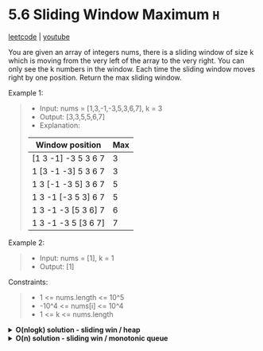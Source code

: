 # 5.6 Sliding Window Maximum `H`

[leetcode](https://leetcode.com/problems/sliding-window-maximum/) |
[youtube](https://www.youtube.com/watch?v=DfljaUwZsOk)

You are given an array of integers nums, there is a sliding window of size k
which is moving from the very left of the array to the very right.
You can only see the k numbers in the window.
Each time the sliding window moves right by one position.
Return the max sliding window.

Example 1:
> - Input: nums = [1,3,-1,-3,5,3,6,7], k = 3
> - Output: [3,3,5,5,6,7]
> - Explanation:
>
> | Window position | Max |
> | --------------- | --- |
> | [1  3  -1] -3  5  3  6  7 | 3 |
> | 1 [3  -1  -3] 5  3  6  7  | 3 |
> | 1  3 [-1  -3  5] 3  6  7  | 5 |
> | 1  3  -1 [-3  5  3] 6  7  | 5 |
> | 1  3  -1  -3 [5  3  6] 7  | 6 |
> | 1  3  -1  -3  5 [3  6  7] | 7 |

Example 2:
> - Input: nums = [1], k = 1
> - Output: [1]

Constraints:
> - 1 <= nums.length <= 10^5
> - -10^4 <= nums[i] <= 10^4
> - 1 <= k <= nums.length

<details>
 <summary><b>O(nlogk) solution - sliding win / heap</b></summary>

```go
type Pair struct {
	val int
	idx int
}

type MaxHeap []Pair

func (h MaxHeap) Len() int            { return len(h) }
func (h MaxHeap) Less(i, j int) bool  { return h[i].val > h[j].val }
func (h MaxHeap) Swap(i, j int)       { h[i], h[j] = h[j], h[i] }
func (h *MaxHeap) Push(x interface{}) { *h = append(*h, x.(Pair)) }
func (h *MaxHeap) Pop() interface{} {
	old := *h
	n := len(old)
	x := old[n-1]
	*h = old[:n-1]
	return x
}

func maxSlidingWindow(nums []int, k int) []int {
	res := []int{}
	h := &MaxHeap{}
	heap.Init(h)

	for i := 0; i < len(nums); i++ {
		heap.Push(h, Pair{val: nums[i], idx: i})
		for (*h)[0].idx <= i-k {
			heap.Pop(h)
		}
		// Add the maximum for the window to the result
		if i >= k-1 {
			res = append(res, (*h)[0].val)
		}
	}

	return res
}
```
</details>

<details>
	<summary><b>O(n) solution - sliding win / monotonic queue</b></summary>

```go
func maxSlidingWindow(nums []int, k int) []int {
    if len(nums) == 0 || k == 0 { return []int{} }
    res := []int{}
    queue := []int{} // Monotonic queue to store indices

    for i := 0; i < len(nums); i++ {
        if len(queue) > 0 && queue[0] < i-k+1 { queue = queue[1:] } // Remove indices outside the window

        // Remove indices from the back if their values are smaller than the current value
        for len(queue) > 0 && nums[queue[len(queue)-1]] <= nums[i] {
            queue = queue[:len(queue)-1]
        }
        queue = append(queue, i) // Add the current index to the queue
        if i >= k-1 { res = append(res, nums[queue[0]]) } // Add the max value of the curr window to res
    }

    return res
}
```
</details>
